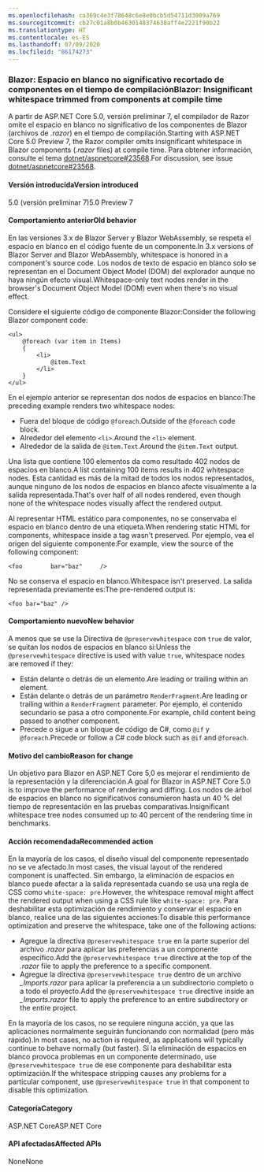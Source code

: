 ```yaml
---
ms.openlocfilehash: ca369c4e3f78648c6e8e0bcb5d54711d3009a769
ms.sourcegitcommit: cb27c01a8b0b4630148374638aff4e2221f90b22
ms.translationtype: HT
ms.contentlocale: es-ES
ms.lasthandoff: 07/09/2020
ms.locfileid: "86174273"
---
```

### <a name="blazor-insignificant-whitespace-trimmed-from-components-at-compile-time"></a><span data-ttu-id="e1095-101">Blazor: Espacio en blanco no significativo recortado de componentes en el tiempo de compilación</span><span class="sxs-lookup"><span data-stu-id="e1095-101">Blazor: Insignificant whitespace trimmed from components at compile time</span></span>

<span data-ttu-id="e1095-102">A partir de ASP.NET Core 5.0, versión preliminar 7, el compilador de Razor omite el espacio en blanco no significativo de los componentes de Blazor (archivos de *.razor*) en el tiempo de compilación.</span><span class="sxs-lookup"><span data-stu-id="e1095-102">Starting with ASP.NET Core 5.0 Preview 7, the Razor compiler omits insignificant whitespace in Blazor components (*.razor* files) at compile time.</span></span> <span data-ttu-id="e1095-103">Para obtener información, consulte el tema [dotnet/aspnetcore#23568](https://github.com/dotnet/aspnetcore/issues/23568).</span><span class="sxs-lookup"><span data-stu-id="e1095-103">For discussion, see issue [dotnet/aspnetcore#23568](https://github.com/dotnet/aspnetcore/issues/23568).</span></span>

#### <a name="version-introduced"></a><span data-ttu-id="e1095-104">Versión introducida</span><span class="sxs-lookup"><span data-stu-id="e1095-104">Version introduced</span></span>

<span data-ttu-id="e1095-105">5.0 (versión preliminar 7)</span><span class="sxs-lookup"><span data-stu-id="e1095-105">5.0 Preview 7</span></span>

#### <a name="old-behavior"></a><span data-ttu-id="e1095-106">Comportamiento anterior</span><span class="sxs-lookup"><span data-stu-id="e1095-106">Old behavior</span></span>

<span data-ttu-id="e1095-107">En las versiones 3.x de Blazor Server y Blazor WebAssembly, se respeta el espacio en blanco en el código fuente de un componente.</span><span class="sxs-lookup"><span data-stu-id="e1095-107">In 3.x versions of Blazor Server and Blazor WebAssembly, whitespace is honored in a component's source code.</span></span> <span data-ttu-id="e1095-108">Los nodos de texto de espacio en blanco solo se representan en el Document Object Model (DOM) del explorador aunque no haya ningún efecto visual.</span><span class="sxs-lookup"><span data-stu-id="e1095-108">Whitespace-only text nodes render in the browser's Document Object Model (DOM) even when there's no visual effect.</span></span>

<span data-ttu-id="e1095-109">Considere el siguiente código de componente Blazor:</span><span class="sxs-lookup"><span data-stu-id="e1095-109">Consider the following Blazor component code:</span></span>

```razor
<ul>
    @foreach (var item in Items)
    {
        <li>
            @item.Text
        </li>
    }
</ul>
```

<span data-ttu-id="e1095-110">En el ejemplo anterior se representan dos nodos de espacios en blanco:</span><span class="sxs-lookup"><span data-stu-id="e1095-110">The preceding example renders two whitespace nodes:</span></span>

* <span data-ttu-id="e1095-111">Fuera del bloque de código `@foreach`.</span><span class="sxs-lookup"><span data-stu-id="e1095-111">Outside of the `@foreach` code block.</span></span>
* <span data-ttu-id="e1095-112">Alrededor del elemento `<li>`.</span><span class="sxs-lookup"><span data-stu-id="e1095-112">Around the `<li>` element.</span></span>
* <span data-ttu-id="e1095-113">Alrededor de la salida de `@item.Text`.</span><span class="sxs-lookup"><span data-stu-id="e1095-113">Around the `@item.Text` output.</span></span>

<span data-ttu-id="e1095-114">Una lista que contiene 100 elementos da como resultado 402 nodos de espacios en blanco.</span><span class="sxs-lookup"><span data-stu-id="e1095-114">A list containing 100 items results in 402 whitespace nodes.</span></span> <span data-ttu-id="e1095-115">Esta cantidad es más de la mitad de todos los nodos representados, aunque ninguno de los nodos de espacios en blanco afecte visualmente a la salida representada.</span><span class="sxs-lookup"><span data-stu-id="e1095-115">That's over half of all nodes rendered, even though none of the whitespace nodes visually affect the rendered output.</span></span>

<span data-ttu-id="e1095-116">Al representar HTML estático para componentes, no se conservaba el espacio en blanco dentro de una etiqueta.</span><span class="sxs-lookup"><span data-stu-id="e1095-116">When rendering static HTML for components, whitespace inside a tag wasn't preserved.</span></span> <span data-ttu-id="e1095-117">Por ejemplo, vea el origen del siguiente componente:</span><span class="sxs-lookup"><span data-stu-id="e1095-117">For example, view the source of the following component:</span></span>

```razor
<foo        bar="baz"     />
```

<span data-ttu-id="e1095-118">No se conserva el espacio en blanco.</span><span class="sxs-lookup"><span data-stu-id="e1095-118">Whitespace isn't preserved.</span></span> <span data-ttu-id="e1095-119">La salida representada previamente es:</span><span class="sxs-lookup"><span data-stu-id="e1095-119">The pre-rendered output is:</span></span>

```razor
<foo bar="baz" />
```

#### <a name="new-behavior"></a><span data-ttu-id="e1095-120">Comportamiento nuevo</span><span class="sxs-lookup"><span data-stu-id="e1095-120">New behavior</span></span>

<span data-ttu-id="e1095-121">A menos que se use la Directiva de `@preservewhitespace` con `true` de valor, se quitan los nodos de espacios en blanco si:</span><span class="sxs-lookup"><span data-stu-id="e1095-121">Unless the `@preservewhitespace` directive is used with value `true`, whitespace nodes are removed if they:</span></span>

* <span data-ttu-id="e1095-122">Están delante o detrás de un elemento.</span><span class="sxs-lookup"><span data-stu-id="e1095-122">Are leading or trailing within an element.</span></span>
* <span data-ttu-id="e1095-123">Están delante o detrás de un parámetro `RenderFragment`.</span><span class="sxs-lookup"><span data-stu-id="e1095-123">Are leading or trailing within a `RenderFragment` parameter.</span></span> <span data-ttu-id="e1095-124">Por ejemplo, el contenido secundario se pasa a otro componente.</span><span class="sxs-lookup"><span data-stu-id="e1095-124">For example, child content being passed to another component.</span></span>
* <span data-ttu-id="e1095-125">Precede o sigue a un bloque de código de C#, como `@if` y `@foreach`.</span><span class="sxs-lookup"><span data-stu-id="e1095-125">Precede or follow a C# code block such as `@if` and `@foreach`.</span></span>

#### <a name="reason-for-change"></a><span data-ttu-id="e1095-126">Motivo del cambio</span><span class="sxs-lookup"><span data-stu-id="e1095-126">Reason for change</span></span>

<span data-ttu-id="e1095-127">Un objetivo para Blazor en ASP.NET Core 5,0 es mejorar el rendimiento de la representación y la diferenciación.</span><span class="sxs-lookup"><span data-stu-id="e1095-127">A goal for Blazor in ASP.NET Core 5.0 is to improve the performance of rendering and diffing.</span></span> <span data-ttu-id="e1095-128">Los nodos de árbol de espacios en blanco no significativos consumieron hasta un 40 % del tiempo de representación en las pruebas comparativas.</span><span class="sxs-lookup"><span data-stu-id="e1095-128">Insignificant whitespace tree nodes consumed up to 40 percent of the rendering time in benchmarks.</span></span>

#### <a name="recommended-action"></a><span data-ttu-id="e1095-129">Acción recomendada</span><span class="sxs-lookup"><span data-stu-id="e1095-129">Recommended action</span></span>

<span data-ttu-id="e1095-130">En la mayoría de los casos, el diseño visual del componente representado no se ve afectado.</span><span class="sxs-lookup"><span data-stu-id="e1095-130">In most cases, the visual layout of the rendered component is unaffected.</span></span> <span data-ttu-id="e1095-131">Sin embargo, la eliminación de espacios en blanco puede afectar a la salida representada cuando se usa una regla de CSS como `white-space: pre`.</span><span class="sxs-lookup"><span data-stu-id="e1095-131">However, the whitespace removal might affect the rendered output when using a CSS rule like `white-space: pre`.</span></span> <span data-ttu-id="e1095-132">Para deshabilitar esta optimización de rendimiento y conservar el espacio en blanco, realice una de las siguientes acciones:</span><span class="sxs-lookup"><span data-stu-id="e1095-132">To disable this performance optimization and preserve the whitespace, take one of the following actions:</span></span>

* <span data-ttu-id="e1095-133">Agregue la directiva `@preservewhitespace true` en la parte superior del archivo *.razor* para aplicar las preferencias a un componente específico.</span><span class="sxs-lookup"><span data-stu-id="e1095-133">Add the `@preservewhitespace true` directive at the top of the *.razor* file to apply the preference to a specific component.</span></span>
* <span data-ttu-id="e1095-134">Agregue la directiva `@preservewhitespace true` dentro de un archivo *_Imports.razor* para aplicar la preferencia a un subdirectorio completo o a todo el proyecto.</span><span class="sxs-lookup"><span data-stu-id="e1095-134">Add the `@preservewhitespace true` directive inside an *_Imports.razor* file to apply the preference to an entire subdirectory or the entire project.</span></span>

<span data-ttu-id="e1095-135">En la mayoría de los casos, no se requiere ninguna acción, ya que las aplicaciones normalmente seguirán funcionando con normalidad (pero más rápido).</span><span class="sxs-lookup"><span data-stu-id="e1095-135">In most cases, no action is required, as applications will typically continue to behave normally (but faster).</span></span> <span data-ttu-id="e1095-136">Si la eliminación de espacios en blanco provoca problemas en un componente determinado, use `@preservewhitespace true` de ese componente para deshabilitar esta optimización.</span><span class="sxs-lookup"><span data-stu-id="e1095-136">If the whitespace stripping causes any problems for a particular component, use `@preservewhitespace true` in that component to disable this optimization.</span></span>

#### <a name="category"></a><span data-ttu-id="e1095-137">Categoría</span><span class="sxs-lookup"><span data-stu-id="e1095-137">Category</span></span>

<span data-ttu-id="e1095-138">ASP.NET Core</span><span class="sxs-lookup"><span data-stu-id="e1095-138">ASP.NET Core</span></span>

#### <a name="affected-apis"></a><span data-ttu-id="e1095-139">API afectadas</span><span class="sxs-lookup"><span data-stu-id="e1095-139">Affected APIs</span></span>

<span data-ttu-id="e1095-140">None</span><span class="sxs-lookup"><span data-stu-id="e1095-140">None</span></span>

<!--

#### Affected APIs

Not detectable via API analysis

-->
